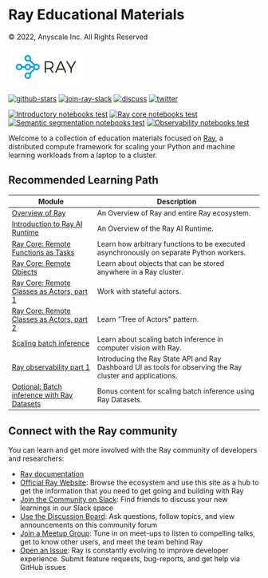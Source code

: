 # Ray Educational Materials

© 2022, Anyscale Inc. All Rights Reserved

<img src="_static/assets/Generic/ray_logo.png" width="30%">

<a href="https://github.com/ray-project/ray-educational-materials"><img src="https://img.shields.io/github/stars/ray-project/ray-educational-materials?logo=Ray" alt="github-stars"></a>
<a href="https://forms.gle/9TSdDYUgxYs8SA9e8"><img src="https://img.shields.io/badge/Ray-Join%20Slack-blue" alt="join-ray-slack"></a>
<a href="https://discuss.ray.io/"><img src="https://img.shields.io/badge/Discuss-Ask%20Questions-blue" alt="discuss"></a>
<a href="https://twitter.com/raydistributed"><img src="https://img.shields.io/twitter/follow/raydistributed?label=Follow" alt="twitter"></a>

[![Introductory notebooks test](https://github.com/ray-project/ray-educational-materials/actions/workflows/scheduled-test-introductory-modules.yml/badge.svg?branch=main)](https://github.com/ray-project/ray-educational-materials/actions/workflows/scheduled-test-introductory-modules.yml)
[![Ray core notebooks test](https://github.com/ray-project/ray-educational-materials/actions/workflows/scheduled-test-ray-core.yml/badge.svg?branch=main)](https://github.com/ray-project/ray-educational-materials/actions/workflows/scheduled-test-ray-core.yml)
[![Semantic segmentation notebooks test](https://github.com/ray-project/ray-educational-materials/actions/workflows/scheduled-test-semantic-segmentation.yml/badge.svg?branch=main)](https://github.com/ray-project/ray-educational-materials/actions/workflows/scheduled-test-semantic-segmentation.yml)
[![Observability notebooks test](https://github.com/ray-project/ray-educational-materials/actions/workflows/scheduled-test-observability-modules.yml/badge.svg)](https://github.com/ray-project/ray-educational-materials/actions/workflows/scheduled-test-observability-modules.yml)

Welcome to a collection of education materials focused on [Ray](https://www.ray.io/), a distributed compute framework for scaling your Python and machine learning workloads from a laptop to a cluster.

## Recommended Learning Path

| Module                                                                                                                                                                      | Description                                                                                                |
|-----------------------------------------------------------------------------------------------------------------------------------------------------------------------------|------------------------------------------------------------------------------------------------------------|
| [Overview of Ray](https://github.com/ray-project/ray-educational-materials/blob/main/Introductory_modules/Overview_of_Ray.ipynb)                                            | An Overview of Ray and entire Ray ecosystem.                                                               |
| [Introduction to Ray AI Runtime](https://github.com/ray-project/ray-educational-materials/blob/main/Introductory_modules/Introduction_to_Ray_AI_Runtime.ipynb)              | An Overview of the Ray AI Runtime.                                                                         |
| [Ray Core: Remote Functions as Tasks](https://github.com/ray-project/ray-educational-materials/blob/main/Ray_Core/Ray_Core_1_Remote_Functions.ipynb)                        | Learn how arbitrary functions to be executed asynchronously on separate Python workers.                    |
| [Ray Core: Remote Objects](https://github.com/ray-project/ray-educational-materials/blob/main/Ray_Core/Ray_Core_2_Remote_Objects.ipynb)                                     | Learn about objects that can be stored anywhere in a Ray cluster.                                          |
| [Ray Core: Remote Classes as Actors, part 1](https://github.com/ray-project/ray-educational-materials/blob/main/Ray_Core/Ray_Core_3_Remote_Classes_part_1.ipynb)            | Work with stateful actors.                                                                                 |
| [Ray Core: Remote Classes as Actors, part 2](https://github.com/ray-project/ray-educational-materials/blob/main/Ray_Core/Ray_Core_4_Remote_Classes_part_2.ipynb)            | Learn "Tree of Actors" pattern.                                                                            |
| [Scaling batch inference](https://github.com/ray-project/ray-educational-materials/blob/main/Computer_vision_workloads/Semantic_segmentation/Scaling_batch_inference.ipynb) | Learn about scaling batch inference in computer vision with Ray.                                           |
| [Ray observability part 1](https://github.com/ray-project/ray-educational-materials/blob/main/Observability/Ray_observability_part_1.ipynb)                                 | Introducing the Ray State API and Ray Dashboard UI as tools for observing the Ray cluster and applications.|
| [Optional: Batch inference with Ray Datasets](https://github.com/ray-project/ray-educational-materials/blob/main/Computer_vision_workloads/Semantic_segmentation/Batch_inference_with_Ray_Datasets.ipynb) | Bonus content for scaling batch inference using Ray Datasets.                |

## Connect with the Ray community

You can learn and get more involved with the Ray community of developers and researchers:

* [Ray documentation](https://docs.ray.io/en/latest)
* [Official Ray Website](https://www.ray.io/): Browse the ecosystem and use this site as a hub to get the information that you need to get going and building with Ray
* [Join the Community on Slack](https://forms.gle/9TSdDYUgxYs8SA9e8): Find friends to discuss your new learnings in our Slack space
* [Use the Discussion Board](https://discuss.ray.io/): Ask questions, follow topics, and view announcements on this community forum
* [Join a Meetup Group](https://www.meetup.com/Bay-Area-Ray-Meetup/): Tune in on meet-ups to listen to compelling talks, get to know other users, and meet the team behind Ray
* [Open an Issue](https://github.com/ray-project/ray/issues/new/choose): Ray is constantly evolving to improve developer experience. Submit feature requests, bug-reports, and get help via GitHub issues
